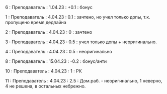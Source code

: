 6 : Преподаватель : 1.04.23 : +0.1 : бонус

1 : Преподаватель : 4.04.23 : 0.1 : зачтено, но учел только допы, т.к. пропущено время дедлайна

2 : Преподаватель : 4.04.23 : 0 : зачтено

3 : Преподаватель : 4.04.23 : 0.5 : учел только допы + неоригинально.

4 : Преподаватель : 4.04.23 : 0.5 : неоригинально

8 : Преподаватель : 15.04.23 : -0.2 : бонус/анти

10 : Преподаватель : 4.04.23 : 1 : РК

11 : Преподаватель : 4.04.23 : 2.5 : Дом.раб. - неоригинально, 1 неверно, 4 не решена, в остальных небрежно.

